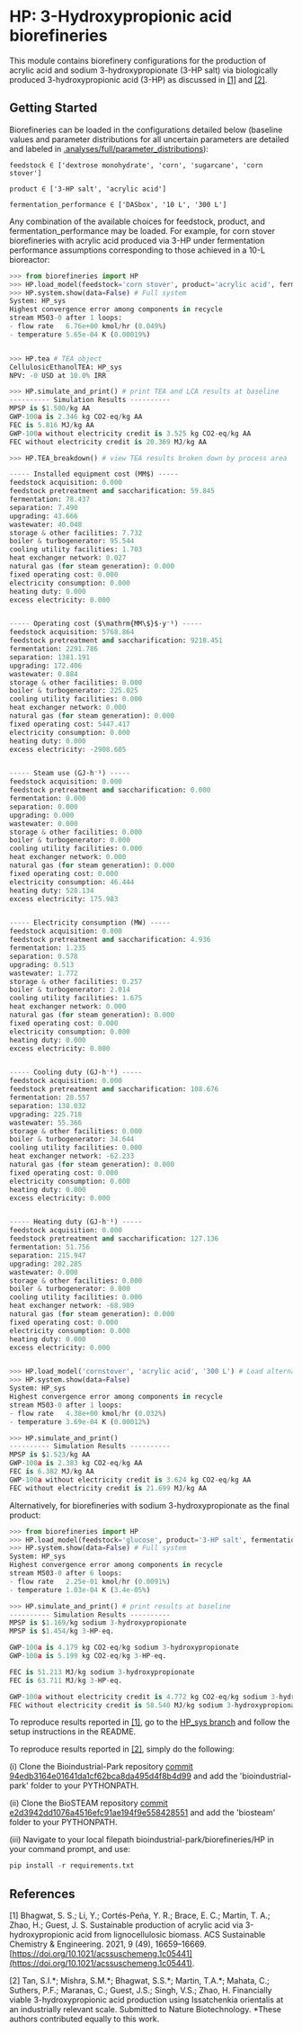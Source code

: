 # HP: 3-Hydroxypropionic acid biorefineries

This module contains biorefinery configurations for the production of 
acrylic acid and sodium 3-hydroxypropionate (3-HP salt) via biologically produced 
3-hydroxypropionic acid (3-HP) as discussed in [[1]](#1) and [[2]](#2).

Getting Started
---------------

Biorefineries can be loaded in the configurations detailed below
(baseline values and parameter distributions for all uncertain parameters are detailed and labeled in [.analyses/full/parameter_distributions](https://github.com/BioSTEAMDevelopmentGroup/Bioindustrial-Park/tree/master/biorefineries/HP/analyses/full/parameter_distributions)):

```
feedstock ∈ ['dextrose monohydrate', 'corn', 'sugarcane', 'corn stover']

product ∈ ['3-HP salt', 'acrylic acid']

fermentation_performance ∈ ['DASbox', '10 L', '300 L']
```


Any combination of the available choices for feedstock, product, and fermentation_performance may be loaded.
For example, for corn stover biorefineries with acrylic acid produced via 3-HP under fermentation
performance assumptions corresponding to those achieved in a 10-L bioreactor:

```python
>>> from biorefineries import HP
>>> HP.load_model(feedstock='corn stover', product='acrylic acid', fermentation_performance='10 L')
>>> HP.system.show(data=False) # Full system
System: HP_sys
Highest convergence error among components in recycle
stream M503-0 after 1 loops:
- flow rate   6.76e+00 kmol/hr (0.049%)
- temperature 5.65e-04 K (0.00019%)


>>> HP.tea # TEA object
CellulosicEthanolTEA: HP_sys
NPV: -0 USD at 10.0% IRR

>>> HP.simulate_and_print() # print TEA and LCA results at baseline
---------- Simulation Results ----------
MPSP is $1.500/kg AA
GWP-100a is 2.346 kg CO2-eq/kg AA
FEC is 5.816 MJ/kg AA
GWP-100a without electricity credit is 3.525 kg CO2-eq/kg AA
FEC without electricity credit is 20.369 MJ/kg AA

>>> HP.TEA_breakdown() # view TEA results broken down by process area

----- Installed equipment cost (MM$) -----
feedstock acquisition: 0.000
feedstock pretreatment and saccharification: 59.845
fermentation: 78.437
separation: 7.490
upgrading: 43.666
wastewater: 40.048
storage & other facilities: 7.732
boiler & turbogenerator: 95.544
cooling utility facilities: 1.703
heat exchanger network: 0.027
natural gas (for steam generation): 0.000
fixed operating cost: 0.000
electricity consumption: 0.000
heating duty: 0.000
excess electricity: 0.000


----- Operating cost ($\mathrm{MM\$}$·y⁻¹) -----
feedstock acquisition: 5768.864
feedstock pretreatment and saccharification: 9218.451
fermentation: 2291.786
separation: 1381.191
upgrading: 172.406
wastewater: 0.884
storage & other facilities: 0.000
boiler & turbogenerator: 225.025
cooling utility facilities: 0.000
heat exchanger network: 0.000
natural gas (for steam generation): 0.000
fixed operating cost: 5447.417
electricity consumption: 0.000
heating duty: 0.000
excess electricity: -2908.605


----- Steam use (GJ·h⁻¹) -----
feedstock acquisition: 0.000
feedstock pretreatment and saccharification: 0.000
fermentation: 0.000
separation: 0.000
upgrading: 0.000
wastewater: 0.000
storage & other facilities: 0.000
boiler & turbogenerator: 0.000
cooling utility facilities: 0.000
heat exchanger network: 0.000
natural gas (for steam generation): 0.000
fixed operating cost: 0.000
electricity consumption: 46.444
heating duty: 528.134
excess electricity: 175.983


----- Electricity consumption (MW) -----
feedstock acquisition: 0.000
feedstock pretreatment and saccharification: 4.936
fermentation: 1.235
separation: 0.578
upgrading: 0.513
wastewater: 1.772
storage & other facilities: 0.257
boiler & turbogenerator: 2.014
cooling utility facilities: 1.675
heat exchanger network: 0.000
natural gas (for steam generation): 0.000
fixed operating cost: 0.000
electricity consumption: 0.000
heating duty: 0.000
excess electricity: 0.000


----- Cooling duty (GJ·h⁻¹) -----
feedstock acquisition: 0.000
feedstock pretreatment and saccharification: 108.676
fermentation: 28.557
separation: 138.032
upgrading: 225.718
wastewater: 55.366
storage & other facilities: 0.000
boiler & turbogenerator: 34.644
cooling utility facilities: 0.000
heat exchanger network: -62.233
natural gas (for steam generation): 0.000
fixed operating cost: 0.000
electricity consumption: 0.000
heating duty: 0.000
excess electricity: 0.000


----- Heating duty (GJ·h⁻¹) -----
feedstock acquisition: 0.000
feedstock pretreatment and saccharification: 127.136
fermentation: 51.756
separation: 215.947
upgrading: 202.285
wastewater: 0.000
storage & other facilities: 0.000
boiler & turbogenerator: 0.000
cooling utility facilities: 0.000
heat exchanger network: -68.989
natural gas (for steam generation): 0.000
fixed operating cost: 0.000
electricity consumption: 0.000
heating duty: 0.000
excess electricity: 0.000


>>> HP.load_model('cornstover', 'acrylic acid', '300 L') # Load alternative fermentation performance
>>> HP.system.show(data=False)
System: HP_sys
Highest convergence error among components in recycle
stream M503-0 after 1 loops:
- flow rate   4.38e+00 kmol/hr (0.032%)
- temperature 3.69e-04 K (0.00012%)

>>> HP.simulate_and_print()
---------- Simulation Results ----------
MPSP is $1.523/kg AA
GWP-100a is 2.383 kg CO2-eq/kg AA
FEC is 6.382 MJ/kg AA
GWP-100a without electricity credit is 3.624 kg CO2-eq/kg AA
FEC without electricity credit is 21.699 MJ/kg AA

```

Alternatively, for biorefineries with sodium 3-hydroxypropionate as the final product:

```python
>>> from biorefineries import HP
>>> HP.load_model(feedstock='glucose', product='3-HP salt', fermentation_performance='DASbox')
>>> HP.system.show(data=False) # Full system
System: HP_sys
Highest convergence error among components in recycle
stream M503-0 after 6 loops:
- flow rate   2.25e-01 kmol/hr (0.0091%)
- temperature 1.03e-04 K (3.4e-05%)

>>> HP.simulate_and_print() # print results at baseline
---------- Simulation Results ----------
MPSP is $1.169/kg sodium 3-hydroxypropionate
MPSP is $1.454/kg 3-HP-eq.

GWP-100a is 4.179 kg CO2-eq/kg sodium 3-hydroxypropionate
GWP-100a is 5.199 kg CO2-eq/kg 3-HP-eq.

FEC is 51.213 MJ/kg sodium 3-hydroxypropionate
FEC is 63.711 MJ/kg 3-HP-eq.

GWP-100a without electricity credit is 4.772 kg CO2-eq/kg sodium 3-hydroxypropionate
FEC without electricity credit is 58.540 MJ/kg sodium 3-hydroxypropionate
```

To reproduce results reported in [[1]](#1), go to the [HP_sys branch](https://github.com/BioSTEAMDevelopmentGroup/Bioindustrial-Park/tree/HP_sys/BioSTEAM%202.x.x/biorefineries/HP) and follow the setup instructions in the README.

To reproduce results reported in [[2]](#2), simply do the following:

(i) Clone the Bioindustrial-Park repository [commit 94edb3164e01641da1cf62bca8da495d4f8b4d99](https://github.com/BioSTEAMDevelopmentGroup/Bioindustrial-Park/tree/94edb3164e01641da1cf62bca8da495d4f8b4d99/biorefineries/HP) and add the 'bioindustrial-park' folder to your PYTHONPATH.

(ii) Clone the BioSTEAM repository [commit e2d3942dd1076a4516efc91ae194f9e558428551](https://github.com/BioSTEAMDevelopmentGroup/biosteam/tree/e2d3942dd1076a4516efc91ae194f9e558428551)
and add the 'biosteam' folder to your PYTHONPATH.

(iii) Navigate to your local filepath bioindustrial-park/biorefineries/HP
     in your command prompt, and use:

```python
pip install -r requirements.txt
```

## References
<a id="1">[1]</a> 
    Bhagwat, S. S.; Li, Y.; Cortés-Peña, Y. R.; Brace, E. C.; Martin, T. A.; Zhao, H.; Guest, J. S. Sustainable production of acrylic acid via 3-hydroxypropionic acid from lignocellulosic biomass. ACS Sustainable Chemistry & Engineering. 2021, 9 (49), 16659–16669. [https://doi.org/10.1021/acssuschemeng.1c05441](https://doi.org/10.1021/acssuschemeng.1c05441).

<a id="2">[2]</a> 
    Tan, S.I.\*; Mishra, S.M.\*; Bhagwat, S.S.\*; Martin, T.A.\*; Mahata, C.; Suthers, P.F.; Maranas, C.; Guest, J.S.; Singh, V.S.; Zhao, H. Financially viable 3-hydroxypropionic acid production using Issatchenkia orientalis at an industrially relevant scale. Submitted to Nature Biotechnology. *These authors contributed equally to this work.
